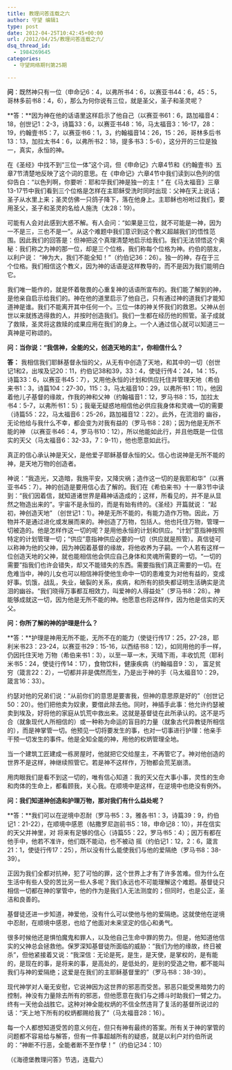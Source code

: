 ```yaml
---
title: 教理问答连载之六
author: 守望 编辑1
type: post
date: 2012-04-25T10:42:45+00:00
url: /2012/04/25/教理问答连载之六/
dsq_thread_id:
  - 1984269645
categories:
  - 守望网络期刊第25期

---
```

<!--more-->

**问**：既然神只有一位（申命记6：4，以弗所书4：6，以赛亚书44：6，45：5，哥林多前书8：4，6），那么为何你说有三位，就是圣父，圣子和圣灵呢？

**答：**因为神在他的话语里这样启示了他自己（以赛亚书61：6，路加福音4：18，创世记1：2-3，诗篇33：6，以赛亚书48：16，马太福音3：16-17，28：19，约翰壹书5：7，以赛亚书6：1，3，约翰福音14：26，15：26，哥林多后书13：13，加拉太书4：6，以弗所书2：18，提多书3：5-6），这分开的三位是独一，真实，永恒的神。

在《圣经》中找不到“三位一体”这个词，但《申命记》六章4节和《约翰壹书》五章7节清楚地反映了这个词的意思。在《申命记》六章4节中我们读到以色列的信仰告白：“以色列啊，你要听：耶和华我们神是独一的主！” 在《马太福音》三章13-17节中我们看到三个位格是怎样在主耶稣受洗时同时出现：父神在天上说话；圣子从水里上来；圣灵仿佛一只鸽子降下，落在他身上。主耶稣也吩咐过我们，要用圣父，圣子和圣灵的名给人施洗（太28：19）。

可能有人会对此感到大惑不解。有人会问：“如果是三位，就不可能是一神，因为一不是三，三也不是一”。从这个难题中我们意识到这个教义超越我们的悟性范围。因此我们的回答是：但神把这个真理清楚地启示给我们。我们无法领悟这个奥秘：我们称之为神的那一位，却是三个位格，我们称每个位格为神。约伯的朋友，以利户说： “神为大，我们不能全知！”（约伯记36：26）。独一的神，存在于三个位格。我们相信这个教义，因为神的话语是这样教导的，而不是因为我们能明白它。

我们唯一能作的，就是怀着敬畏的心重复神的话语所宣布的。我们能了解到的神，是他亲自启示给我们的。神在他的道里启示了他自己，只有通过神的道我们才能知道神是谁。我们不能离开其中任何一个。三位一体的神关怀我们的救恩。父神从创世以来就拣选得救的人，并按时创造我们。我们一生都在经历他的照管。圣子成就了救赎，圣灵将这救赎的成果应用在我们的身上。一个人通过信心就可以知道三一真神是可称颂的。

**问：当你说：“我信神，全能的父，创造天地的主”，你相信什么？**

**答：** 我相信我们耶稣基督永恒的父，从无有中创造了天地，和其中的一切（创世记1和2，出埃及记20：11，约伯记38和39，33：4，使徒行传4：24，14：15，诗篇33：6，以赛亚书45：7），又用他永恒的计划和供应托住并管理天地（希伯来书1：3，诗篇104：27-30，115：3，马太福音10：29，以弗所书1：11）。他因着他儿子基督的缘故，作我的神和父神（约翰福音1：12，罗马书8：15，加拉太书4：5-7，以弗所书1：5）；我毫无疑惑地相信他必供应我身体和灵魂一切的需要（诗篇55：22，马太福音6：25-26，路加福音12：22）。此外，在流泪的 幽谷，无论他给与我什么不幸，都会变为对我有益的（罗马书8：28）；因为他是无所不能的神 （以赛亚书46：4，罗马书10：12），所以他能如此行，并且他既是一位信实的天父（马太福音6：32-33，7：9-11），他也愿意如此行。

真正的信心承认神是天父，是他爱子耶稣基督永恒的父。信心也说神是无所不能的神，是天地万物的创造者。

神说：“我造光，又造暗，我施平安，又降灾祸；造作这一切的是我耶和华”（以赛亚书45：7）。神的创造是要用信心去了解的。我们在《希伯来书》十一章3节中读到：“我们因着信，就知道诸世界是藉神话造成的；这样，所看见的，并不是从显然之物造出来的”。宇宙不是永恒的，而是有始有终的。《圣经》开篇就说： “起初，神创造天地” （创世记1：1）。神是无所不能的，有能力造作万物。因此，万物并不是通过进化或发展而来的。神创造了万物，包括人。他也托住万物，管理一切被造的。他是怎样作这一切的呢？是用他永恒的计划和供应。“计划”意指神按照特定的计划管理一切；“供应”意指神供应必要的一切（供应就是照管）。真信徒可以称神为他的父神，因为神因着基督的缘故，将他收养为子嗣。一个人若有这样一位创造天地的父神，就也能相信他会供应自己身体和灵魂所需要的一切。“一切的需要”指我们也许会错失，却又不能错失的东西。需要指我们真正需要的一切。在危难当中，神的儿女也可以相信神将使他生命中一切的患难变为对他有益的，变成好事。饥饿，战乱，失业，破裂的关系，疾病，和所有的损失都证明生活确实是流泪的幽谷。“我们晓得万事都互相效力，叫爱神的人得益处”（罗马书8：28）。神能够成就这一切，因为他是无所不能的神。他愿意也将这样作，因为他是信实的天父。

**问：你所了解的神的护理是什么？**

**答：**护理是神用无所不能，无所不在的能力（使徒行传17：25，27-28，耶利米书23：23-24，以赛亚书29：15-16，以西结书8：12），如同用他的手一样，仍因托住天地 万物（希伯来书1：3），以至一草一木，天晴下雨，丰收饥荒（耶利米书5：24，使徒行传14：17），食物饮料，健康疾病（约翰福音9：3）， 富足贫穷（箴言22：2），一切都并非是偶然而生，乃是出于神的手（马太福音10：29，箴言16：33）。

约瑟对他的兄弟们说：“从前你们的意思是要害我，但神的意思原是好的”（创世记50：20）。他们把他卖为奴隶，要借此除去他。同时，神插手此事：他允许约瑟被卖到埃及，好将他的家庭从饥荒中救出来。这就是基督徒在此所承认的。这不是巧合（就象现代人所相信的）或一种称为命运的盲目的力量（就象古代异教徒所相信的），而是神掌管一切。他预见一切将要发生的事，也对一切事进行护理：他亲手干预一切发生的事件。他是全知全能的神，用他的权炳管理全地。

当一个建筑工匠建成一栋房屋时，他就把它交给屋主，不再管它了。神对他创造的世界不是这样，神继续照管它。若是神不这样作，万物都会荒芜崩溃。

用肉眼我们是看不到这一切的，唯有信心知道：我的天父在大事小事，灵性的生命和肉体的生命上，都看顾我，关心我。在顺境中是这样，在逆境中也绝没有例外。

**问：我们知道神创造和护理万物，那对我们有什么益处呢？**

**答：**我们可以在逆境中忍耐（罗马书5：3，雅各书1：3，诗篇39：9，约伯记1：21-22），在顺境中感恩（帖撒罗尼迦前书5：18，申命记8：10），并在信实的天父并神里，对 将来有足够的信心（诗篇55：22，罗马书5：4）；因万有都在他手中，他若不准许，他们既不能动，也不被动 摇（约伯记1：12，2：6，箴言21：1，使徒行传17：25），所以没有什么能使我们与他的爱隔绝（罗马书8：38-39）。

正因为我们全都对抗神，犯了可怕的罪，这个世界上才有了许多苦难。但为什么在生活中有些人受的苦比另一些人多呢？我们永远也不可能理解这个难题。基督徒只相信一切都在神的掌管中，他的作为是我们人无法测度的；但同时，也是公正，圣洁和良善的。

基督徒还进一步知道，神爱他，没有什么可以使他与他的爱隔绝。这就使他在逆境中忍耐，在顺境中感恩，也给了他面对未来坚定的信心和勇气。

很多时候他还是惧怕魔鬼和罪人，以及他自己生命中罪的势力。但是，他知道他信实的父神总会拯救他。保罗深知基督徒所面临的威胁：“我们为他的缘故，终日被 杀”，但他紧接着又说：“我深信：无论是死，是生，是天使，是掌权的，是有能的，是现在的事，是将来的事，是高处的，是低处的，是别的受造之物，都不能叫 我们与神的爱隔绝；这爱是在我们的主耶稣基督里的”（罗马书8：38-39）。

现代神学对人毫无安慰，它说神因为这世界的邪恶而受苦。邪恶只能受黑暗势力的控制，神没有力量除去所有的邪恶，但他愿意在我们与之搏斗时助我们一臂之力。终有一天他会战胜它。这种对神全能权炳的不信全然违背了复活的基督所说过的话：“天上地下所有的权炳都赐给我了”（马太福音28：16）。

每一个人都想知道受苦的意义何在，但只有神有最终的答案。所有关于神的掌管的问题都不容易给与解答，但有一件事超越所有的疑惑，就是以利户对约伯所说的：“神断不行恶，全能者断不至作孽！”（约伯记34：10）

（《海德堡教理问答》节选，连载六）